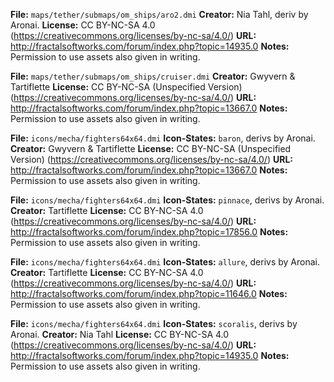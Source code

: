 **File:** `maps/tether/submaps/om_ships/aro2.dmi`
**Creator:** Nia Tahl, deriv by Aronai.
**License:** CC BY-NC-SA 4.0 (https://creativecommons.org/licenses/by-nc-sa/4.0/)
**URL:** http://fractalsoftworks.com/forum/index.php?topic=14935.0
**Notes:** Permission to use assets also given in writing.

**File:** `maps/tether/submaps/om_ships/cruiser.dmi`
**Creator:** Gwyvern & Tartiflette
**License:** CC BY-NC-SA (Unspecified Version) (https://creativecommons.org/licenses/by-nc-sa/4.0/)
**URL:** http://fractalsoftworks.com/forum/index.php?topic=13667.0
**Notes:** Permission to use assets also given in writing.

**File:** `icons/mecha/fighters64x64.dmi`
**Icon-States:** `baron`, derivs by Aronai.
**Creator:** Gwyvern & Tartiflette
**License:** CC BY-NC-SA (Unspecified Version) (https://creativecommons.org/licenses/by-nc-sa/4.0/)
**URL:** http://fractalsoftworks.com/forum/index.php?topic=13667.0
**Notes:** Permission to use assets also given in writing.

**File:** `icons/mecha/fighters64x64.dmi`
**Icon-States:** `pinnace`, derivs by Aronai.
**Creator:** Tartiflette
**License:** CC BY-NC-SA 4.0 (https://creativecommons.org/licenses/by-nc-sa/4.0/)
**URL:** http://fractalsoftworks.com/forum/index.php?topic=17856.0
**Notes:** Permission to use assets also given in writing.

**File:** `icons/mecha/fighters64x64.dmi`
**Icon-States:** `allure`, derivs by Aronai.
**Creator:** Tartiflette
**License:** CC BY-NC-SA 4.0 (https://creativecommons.org/licenses/by-nc-sa/4.0/)
**URL:** http://fractalsoftworks.com/forum/index.php?topic=11646.0
**Notes:** Permission to use assets also given in writing.

**File:** `icons/mecha/fighters64x64.dmi`
**Icon-States:** `scoralis`, derivs by Aronai.
**Creator:** Nia Tahl
**License:** CC BY-NC-SA 4.0 (https://creativecommons.org/licenses/by-nc-sa/4.0/)
**URL:** http://fractalsoftworks.com/forum/index.php?topic=14935.0
**Notes:** Permission to use assets also given in writing.
